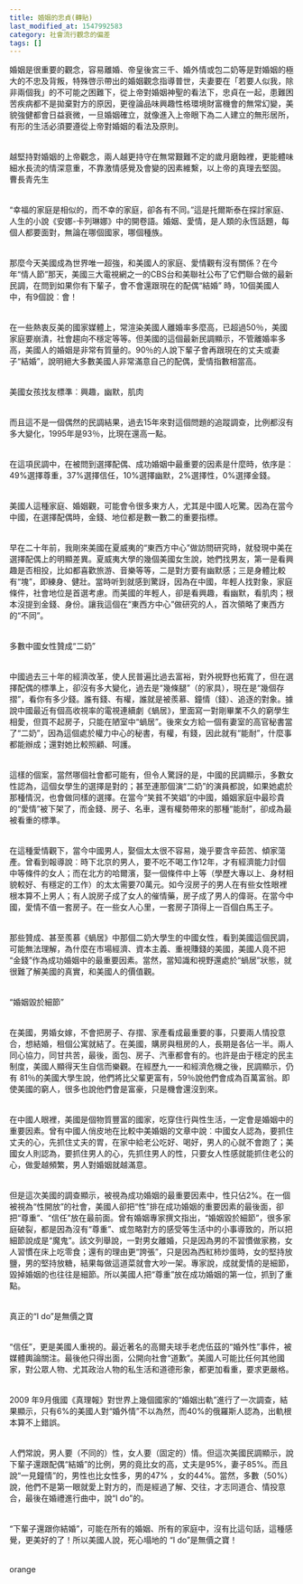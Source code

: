 ```yaml
---
title: 婚姻的忠貞(轉貼)
last_modified_at: 1547992583
category: 社會流行觀念的偏差
tags: []
---
```


<p>婚姻是很重要的觀念，容易離婚、帝皇後宮三千、婚外情或包二奶等是對婚姻的極大的不忠及背叛，特殊啓示帶出的婚姻觀念指導普世，夫妻要在「若要人似我，除非兩個我」的不可能之困難下，從上帝對婚姻神聖的看法下，忠貞在一起，患難困苦疾病都不是拋棄對方的原因，更徨論品味興趣性格環境財富機會的無常幻變，美貌強健都會日益衰微，一旦婚姻確立，就像進入上帝眼下為二人建立的無形居所，有形的生活必須要遵從上帝對婚姻的看法及原則。<br/><br/><br/>越堅持對婚姻的上帝觀念，兩人越更持守在無常艱難不定的歲月磨蝕裡，更能體味細水長流的情深意重，不靠激情感覺及會變的因素維繫，以上帝的真理去堅固。<br/><!--more-->曹長青先生<br/><br/><br/>“幸福的家庭是相似的，而不幸的家庭，卻各有不同。”這是托爾斯泰在探討家庭、人生的小說《安娜-卡列琳娜》中的開卷語。婚姻、愛情，是人類的永恆話題，每個人都要面對，無論在哪個國家，哪個種族。<br/><br/><br/>那麼今天美國成為世界唯一超強，和美國人的家庭、愛情觀有沒有關係？在今年“情人節”那天，美國三大電視網之一的CBS台和美聯社公布了它們聯合做的最新民調，在問到如果你有下輩子，會不會還跟現在的配偶“結婚” 時，10個美國人中，有9個說︰會！<br/><br/><br/>在一些熱衷反美的國家媒體上，常渲染美國人離婚率多麼高，已超過50％，美國家庭要崩潰，社會趨向不穩定等等。但美國的這個最新民調顯示，不管離婚率多高，美國人的婚姻是非常有質量的。90％的人說下輩子會再跟現在的丈夫或妻子“結婚”，說明絕大多數美國人非常滿意自己的配偶，愛情指數相當高。<br/><br/><br/>美國女孩找友標準︰興趣，幽默，肌肉<br/><br/><br/>而且這不是一個偶然的民調結果，過去15年來對這個問題的追蹤調查，比例都沒有多大變化，1995年是93％，比現在還高一點。<br/><br/><br/>在這項民調中，在被問到選擇配偶、成功婚姻中最重要的因素是什麼時，依序是︰49%選擇尊重，37%選擇信任，10%選擇幽默，2%選擇性，0%選擇金錢。<br/><br/><br/>美國人這種家庭、婚姻觀，可能會令很多東方人，尤其是中國人吃驚。因為在當今中國，在選擇配偶時，金錢、地位都是數一數二的重要指標。<br/><br/><br/>早在二十年前，我剛來美國在夏威夷的“東西方中心”做訪問研究時，就發現中美在選擇配偶上的明顯差異。夏威夷大學的幾個美國女生說，她們找男友，第一是看興趣是否相投，比如都喜歡旅游、音樂等等，二是對方要有幽默感；三是身體比較有“塊”，即練身、健壯。當時听到就感到驚訝，因為在中國，年輕人找對象，家庭條件，社會地位是首選考慮。而美國的年輕人，卻是看興趣，看幽默，看肌肉；根本沒提到金錢、身份。讓我這個在“東西方中心”做研究的人，首次領略了東西方的“不同”。<br/><br/><br/>多數中國女性贊成“二奶”<br/><br/><br/>中國過去三十年的經濟改革，使人民普遍比過去富裕，對外視野也拓寬了，但在選擇配偶的標準上，卻沒有多大變化，過去是“幾條腿”（的家具），現在是“幾個存摺”，看你有多少錢。誰有錢、有權，誰就是被羨慕、鐘情（錢）、追逐的對象。據說中國最近有個高收視率的電視連續劇《蝸居》，里面寫一對剛畢業不久的窮學生相愛，但買不起房子，只能在陋室中“蝸居”。後來女方給一個有妻室的高官秘書當了“二奶”，因為這個處於權力中心的秘書，有權，有錢，因此就有“能耐”，什麼事都能辦成；還對她比較照顧、呵護。<br/><br/><br/>這樣的個案，當然哪個社會都可能有，但令人驚訝的是，中國的民調顯示，多數女性認為，這個女學生的選擇是對的；甚至連那個演“二奶”的演員都說，如果她處於那種情況，也會做同樣的選擇。在當今“笑貧不笑娼”的中國，婚姻家庭中最珍貴的“愛情”被下架了，而金錢、房子、名車，還有權勢帶來的那種“能耐”，卻成為最被看重的標準。<br/><br/><br/>在這種愛情觀下，當今中國男人，娶個太太很不容易，幾乎要含辛茹苦、傾家蕩產。曾看到報導說︰時下北京的男人，要不吃不喝工作12年，才有經濟能力討個中等條件的女人；而在北方的哈爾濱，娶一個條件中上等（學歷大專以上、身材相貌較好、有穩定的工作）的太太需要70萬元。如今沒房子的男人在有些女性眼裡根本算不上男人；有人說房子成了女人的催情藥，房子成了男人的偉哥。在當今中國，愛情不值一套房子。在一些女人心里，一套房子頂得上一百個白馬王子。<br/><br/><br/>那些贊成、甚至羨慕《蝸居》中那個二奶大學生的中國女性，看到美國這個民調，可能無法理解，為什麼在市場經濟、資本主義、重視賺錢的美國，美國人竟不把 “金錢”作為成功婚姻中的最重要因素。當然，當知識和視野還處於“蝸居”狀態，就很難了解美國的真實，和美國人的價值觀。<br/><br/><br/>“婚姻毀於細節”<br/><br/><br/>在美國，男婚女嫁，不會把房子、存摺、家產看成最重要的事，只要兩人情投意合，想結婚，租個公寓就結了。在美國，購房與租房的人，長期是各佔一半。兩人同心協力，同甘共苦，最後，面包、房子、汽車都會有的。也許是由于穩定的民主制度，美國人顯得天生自信而樂觀。在經歷九一一和經濟危機之後，民調顯示，仍有 81％的美國大學生說，他們將比父輩更富有，59％說他們會成為百萬富翁。即使美國的窮人，很多也說他們會是富豪，只是機會還沒到來。<br/><br/><br/>在中國人眼裡，美國是個物質豐富的國家，吃穿住行與性生活，一定會是婚姻中的重要因素。曾有中國人俏皮地在比較中美婚姻的文章中說︰中國女人認為，要抓住丈夫的心，先抓住丈夫的胃，在家中給老公吃好、喝好，男人的心就不會跑了；美國女人則認為，要抓住男人的心，先抓住男人的性，只要女人性感就能抓住老公的心，做愛越頻繁，男人對婚姻就越滿意。<br/><br/><br/>但是這次美國的調查顯示，被視為成功婚姻的最重要因素中，性只佔2%。在一個被視為“性開放”的社會，美國人卻把“性”排在成功婚姻的重要因素的最後面，卻把“尊重”、“信任”放在最前面。曾有婚姻專家撰文指出，“婚姻毀於細節”，很多家庭破裂，都是因為沒有“尊重”、或忽略對方的感受等生活中的小事導致的，所以把細節說成是“魔鬼”。該文列舉說，一對男女離婚，只是因為男的不習慣做家務，女人習慣在床上吃零食；還有的理由更“誇張”，只是因為西紅柿炒蛋時，女的堅持放鹽，男的堅持放糖，結果每做這道菜就會大吵一架。專家說，成就愛情的是細節，毀掉婚姻的也往往是細節。所以美國人把“尊重”放在成功婚姻的第一位，抓到了重點。<br/><br/><br/>真正的“I do”是無價之寶<br/><br/><br/>“信任”，更是美國人重視的。最近著名的高爾夫球手老虎伍茲的“婚外性”事件，被媒體輿論關注。最後他只得出面，公開向社會“道歉”。美國人可能比任何其他國家，對公眾人物、尤其政治人物的私生活和道德形象，都更加看重，要求更嚴格。<br/><br/><br/>2009 年9月俄國《真理報》對世界上幾個國家的“婚姻出軌”進行了一次調查，結果顯示，只有6%的美國人對“婚外情”不以為然，而40%的俄羅斯人認為，出軌根本算不上錯誤。<br/><br/><br/>人們常說，男人要（不同的）性，女人要（固定的）情。但這次美國民調顯示，說下輩子還跟配偶“結婚”的比例，男的竟比女的高，丈夫是95%，妻子85%。而且說“一見鐘情”的，男性也比女性多，男的47% ，女的44%。當然，多數（50%）說，他們不是第一眼就愛上對方的，而是經過了解、交往，才志同道合、情投意合，最後在婚禮進行曲中，說“I do”的。<br/><br/><br/>“下輩子還跟你結婚”，可能在所有的婚姻、所有的家庭中，沒有比這句話，這種感覺，更美好的了！所以美國人說，死心塌地的 “I do”是無價之寶！<br/><br/><br/>orange
</p>